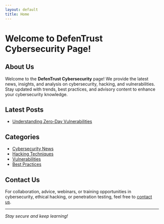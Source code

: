 ```yaml
---
layout: default
title: Home
---
```


# Welcome to DefenTrust Cybersecurity Page!

## About Us

Welcome to the **DefenTrust Cybersecurity** page! We provide the latest news, insights, and analysis on cybersecurity, hacking, and vulnerabilities. Stay updated with trends, best practices, and advisory content to enhance your cybersecurity knowledge.

## Latest Posts

- [Understanding Zero-Day Vulnerabilities](posts/Cybersecurity-news.md)

## Categories

- [Cybersecurity News](categories/cybersecurity-news.md)
- [Hacking Techniques](categories/hacking-techniques.md)
- [Vulnerabilities](categories/vulnerabilities.md)
- [Best Practices](categories/best-practices.md)

## Contact Us

For collaboration, advice, webinars, or training opportunities in cybersecurity, ethical hacking, or penetration testing, feel free to [contact us](mailto:info@defentrust.com).

---

*Stay secure and keep learning!*
